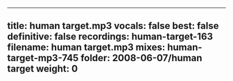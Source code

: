 
---
title: human target.mp3
vocals: false
best: false
definitive: false
recordings: human-target-163
filename: human target.mp3
mixes: human-target-mp3-745
folder: 2008-06-07/human target
weight: 0
---
